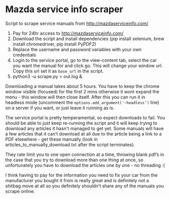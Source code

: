 # Mazda service info scraper

Script to scrape service manuals from http://mazdaserviceinfo.com/

1. Pay for 24hr access to http://mazdaserviceinfo.com/
2. Download the script and install dependencies (pip install selenium, brew install chromedriver, pip install PyPDF2)
3. Replace the username and password variables with your own credentials
4. Login to the service portal, go to the view-content tab, select the car you want the manual for and click go. This will change your window url. Copy this url set it as `base_url` in the script.
5. python3 -u scrape.py > out.log &

Downloading a manual takes about 5 hours. You have to keep the chrome window visible (focused) for the first 2 mins otherwise it wont expand the menu - this window will then close itself.
After this you can run it in headless mode (uncomment the `options.add_argument('-headless’)` line) on a server if you want, or just leave it running as is.

The service portal is pretty temperamental, so expect downloads to fail. You should be able to just keep re-running the script and it will keep trying to download any articles it hasn't managed to get yet.
Some manuals will have a few articles that it can’t download at all due to the article being a link to a PDF elsewhere - get these manually (look in articles_to_manually_download.txt after the script terminates).

They rate limit you to one open connection at a time, throwing blank pdf’s in the case that you try to download more than one thing at once, so unfortunately you have to download the articles one by one - no threading :(

I think having to pay for the information you need to fix your car from the manufacturer you bought it from is really great and is definitely not a shitbag move at all so you definitely shouldn’t share any of the manuals you scrape online.
